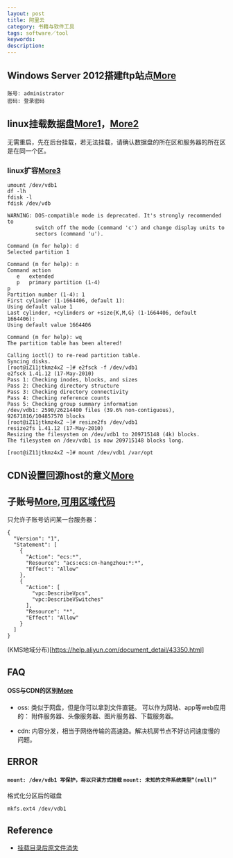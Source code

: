 ```yaml
---
layout: post
title: 阿里云
category: 书籍与软件工具
tags: software／tool
keywords: 
description: 
---
```


## Windows Server 2012搭建ftp站点[More](http://blog.csdn.net/geeklei/article/details/36016457)

```
账号: administrator
密码: 登录密码
```

## linux挂载数据盘[More1](https://help.aliyun.com/document_detail/25446.html)，[More2](https://help.aliyun.com/document_detail/25426.html?spm=5176.doc25446.2.3.tOt7lJ)

无需重启，先在后台挂载，若无法挂载，请确认数据盘的所在区和服务器的所在区是在同一个区。


### linux扩容[More3](https://help.aliyun.com/document_detail/25452.html?spm=5176.doc25446.6.180.4iP6wb)

```
umount /dev/vdb1
df -lh
fdisk -l
fdisk /dev/vdb
```

```
WARNING: DOS-compatible mode is deprecated. It's strongly recommended to
         switch off the mode (command 'c') and change display units to
         sectors (command 'u').

Command (m for help): d
Selected partition 1

Command (m for help): n
Command action
   e   extended
   p   primary partition (1-4)
p
Partition number (1-4): 1
First cylinder (1-1664406, default 1): 
Using default value 1
Last cylinder, +cylinders or +size{K,M,G} (1-1664406, default 1664406): 
Using default value 1664406

Command (m for help): wq
The partition table has been altered!

Calling ioctl() to re-read partition table.
Syncing disks.
[root@iZ11jtkmz4xZ ~]# e2fsck -f /dev/vdb1
e2fsck 1.41.12 (17-May-2010)
Pass 1: Checking inodes, blocks, and sizes
Pass 2: Checking directory structure
Pass 3: Checking directory connectivity
Pass 4: Checking reference counts
Pass 5: Checking group summary information
/dev/vdb1: 2590/26214400 files (39.6% non-contiguous), 92671816/104857570 blocks
[root@iZ11jtkmz4xZ ~]# resize2fs /dev/vdb1
resize2fs 1.41.12 (17-May-2010)
Resizing the filesystem on /dev/vdb1 to 209715148 (4k) blocks.
The filesystem on /dev/vdb1 is now 209715148 blocks long.

[root@iZ11jtkmz4xZ ~]# mount /dev/vdb1 /var/opt
```

## CDN设置回源host的意义[More](https://help.aliyun.com/knowledge_detail/6502939.html?pos=19#CDN设置回源host的意义)


## 子账号[More](https://www.aliyun.com/product/ram),[可用区域代码](https://help.aliyun.com/document_detail/47442.html)

只允许子账号访问某一台服务器：


```
{
  "Version": "1",
  "Statement": [
    {
      "Action": "ecs:*",
      "Resource": "acs:ecs:cn-hangzhou:*:*",
      "Effect": "Allow"
    },
    {
      "Action": [
        "vpc:DescribeVpcs",
        "vpc:DescribeVSwitches"
      ],
      "Resource": "*",
      "Effect": "Allow"
    }
  ]
}
```

(KMS地域分布)[https://help.aliyun.com/document_detail/43350.html]

## FAQ

#### OSS与CDN的区别[More](https://bbs.aliyun.com/simple/t267363.html)

* oss: 类似于网盘，但是你可以拿到文件直链。  可以作为网站、app等web应用的： 附件服务器、头像服务器、图片服务器、下载服务器。

* cdn: 内容分发，相当于网络传输的高速路。解决机房节点不好访问速度慢的问题。


## ERROR

#### `mount: /dev/vdb1 写保护，将以只读方式挂载` `mount: 未知的文件系统类型“(null)”`


格式化分区后的磁盘

```
mkfs.ext4 /dev/vdb1
```

## Reference

* [挂载目录后原文件消失](http://blog.csdn.net/kongdeqian1988/article/details/38279921)